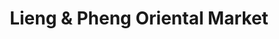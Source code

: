 ---
title: "Lieng & Pheng Oriental Market"
url: /spokane-valley/lieng-and-pheng-oriental-market/
shop: supermarket
---